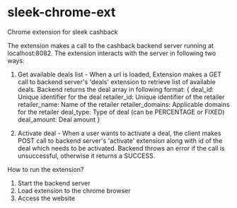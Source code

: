 # sleek-chrome-ext
Chrome extension for sleek cashback

The extension makes a call to the cashback backend server running at localhost:8082. The extension interacts with the server in following two ways:

1. Get available deals list - When a url is loaded, Extension makes a GET call to backend server's 'deals' extension to retrieve list of available deals. Backend returns the deal array in following format:
{
	deal_id: Unique identifier for the deal
	retailer_id: Unique identifier of the retailer
	retailer_name: Name of the retailer
	retailer_domains: Applicable domains for the retailer
	deal_type: Type of deal (can be PERCENTAGE or FIXED)
	deal_amount: Deal amount
}

2. Activate deal - When a user wants to activate a deal, the client makes POST call to backend server's 'activate' extension along with id of the deal which needs to be activated. Backend throws an error if the call is unsuccessful, otherwise it returns a SUCCESS.

How to run the extension?
1. Start the backend server
2. Load extension to the chrome browser
3. Access the website	
